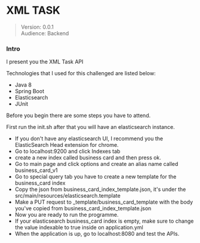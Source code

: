 # XML TASK
> Version: 0.0.1  <br/>
> Audience: Backend

### Intro

I present you the XML Task API

Technologies that I used for this challenged are listed below:

- Java 8
- Spring Boot
- Elasticsearch
- JUnit

Before you begin there are some steps you have to attend.

First run the init.sh after that you will have an elasticsearch instance. 


- If you don't have any elasticsearch UI, I recommend you the ElasticSearch Head extension for chrome.
- Go to localhost:9200 and click Indexes tab
- create a new index called business card and then press ok.
- Go to main page and click options and create an alias name called business_card_v1
- Go to special query tab you have to create a new template for the business_card index
- Copy the json from business_card_index_template.json, it's under the src/main/resources/elasticsearch.template
- Make a PUT request to _template/business_card_template with the body you've copied from business_card_index_template.json
- Now you are ready to run the programme.
- If your elasticsearch business_card index is empty, make sure to change the value indexable to true inside on application.yml
- When the application is up, go to localhost:8080 and test the APIs.



